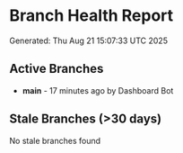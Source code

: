 # Branch Health Report
Generated: Thu Aug 21 15:07:33 UTC 2025

## Active Branches
- **main** - 17 minutes ago by Dashboard Bot

## Stale Branches (>30 days)
No stale branches found
